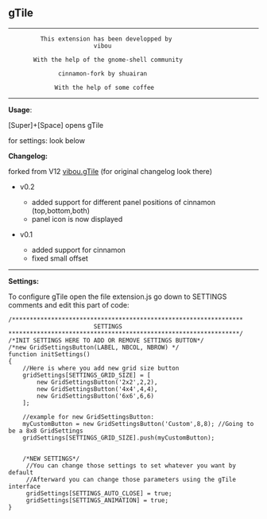 gTile
-----

---------------------------------------------------------------
             This extension has been developped by
                            vibou
                                
           With the help of the gnome-shell community
                           
                  cinnamon-fork by shuairan

                 With the help of some coffee
---------------------------------------------------------------

**Usage**:

  [Super]+[Space] opens gTile
  
  for settings: look below


**Changelog:**

forked from V12 [vibou.gTile](https://github.com/vibou/vibou.gTile) (for original changelog look there)

* v0.2
    + added support for different panel positions of cinnamon (top,bottom,both)
    + panel icon is now displayed

* v0.1
    + added support for cinnamon
    + fixed small offset

-----

**Settings:**

To configure gTile open the file extension.js
go down to SETTINGS comments
and edit this part of code:

    /*****************************************************************
                            SETTINGS
    *****************************************************************/
    /*INIT SETTINGS HERE TO ADD OR REMOVE SETTINGS BUTTON*/
    /*new GridSettingsButton(LABEL, NBCOL, NBROW) */
    function initSettings()
    {
        //Here is where you add new grid size button
        gridSettings[SETTINGS_GRID_SIZE] = [
            new GridSettingsButton('2x2',2,2),
            new GridSettingsButton('4x4',4,4),
            new GridSettingsButton('6x6',6,6)
        ];
        
        //example for new GridSettingsButton:
        myCustomButton = new GridSettingsButton('Custom',8,8); //Going to be a 8x8 GridSettings 
        gridSettings[SETTINGS_GRID_SIZE].push(myCustomButton);
        
        
        /*NEW SETTINGS*/    
         //You can change those settings to set whatever you want by default
         //Afterward you can change those parameters using the gTile interface
         gridSettings[SETTINGS_AUTO_CLOSE] = true;
         gridSettings[SETTINGS_ANIMATION] = true;
    }

